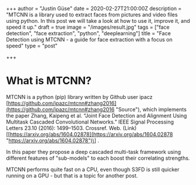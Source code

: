 +++
author = "Justin Güse"
date = 2020-02-27T21:00:00Z
description = "MTCNN is a library used to extract faces from pictures and video files using python. In this post we will take a look at how to use it, improve it, and speed it up."
draft = true
image = "/images/result.jpg"
tags = ["face detection", "face extraction", "python", "deeplearning"]
title = "Face Detection using MTCNN - a guide for face extraction with a focus on speed"
type = "post"

+++
# What is MTCNN?

MTCNN is a python (pip) library written by Github user ipacz [https://github.com/ipazc/mtcnn#zhang2016](https://github.com/ipazc/mtcnn#zhang2016 "Source"), which implements the paper Zhang, Kaipeng et al. “Joint Face Detection and Alignment Using Multitask Cascaded Convolutional Networks.” IEEE Signal Processing Letters 23.10 (2016): 1499–1503. Crossref. Web. (Link)\[[https://arxiv.org/abs/1604.02878](https://arxiv.org/abs/1604.02878 "https://arxiv.org/abs/1604.02878")\] .

In this paper they propose a deep cascaded multi-task framework using different features of "sub-models" to each boost their correlating strengths. 

MTCNN performs quite fast on a CPU, even though S3FD is still quicker running on a GPU - but that is a topic for another post. 